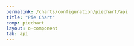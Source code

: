 ```yaml
---
permalink: /charts/configuration/piechart/api
title: "Pie Chart"
comp: piechart
layout: o-component
tab: api
---
```


